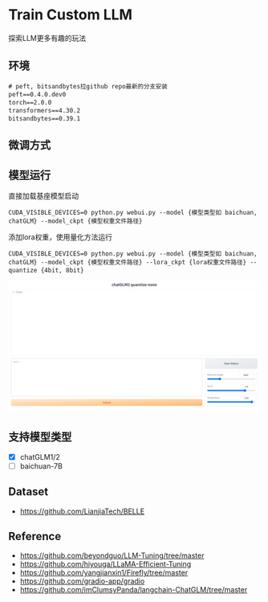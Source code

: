 # Train Custom LLM

探索LLM更多有趣的玩法

## 环境

```text
# peft, bitsandbytes拉github repo最新的分支安装
peft==0.4.0.dev0
torch==2.0.0
transformers==4.30.2
bitsandbytes==0.39.1
```

## 微调方式


## 模型运行

直接加载基座模型启动

```shell
CUDA_VISIBLE_DEVICES=0 python.py webui.py --model {模型类型如 baichuan, chatGLM} --model_ckpt {模型权重文件路径}
```

添加lora权重，使用量化方法运行

```shell
CUDA_VISIBLE_DEVICES=0 python.py webui.py --model {模型类型如 baichuan, chatGLM} --model_ckpt {模型权重文件路径} --lora_ckpt {lora权重文件路径} --quantize {4bit, 8bit}
```

![](./image/webui.png)

## 支持模型类型

- [x] chatGLM1/2
- [ ] baichuan-7B

## Dataset

- https://github.com/LianjiaTech/BELLE


## Reference
- https://github.com/beyondguo/LLM-Tuning/tree/master
- https://github.com/hiyouga/LLaMA-Efficient-Tuning
- https://github.com/yangjianxin1/Firefly/tree/master
- https://github.com/gradio-app/gradio
- https://github.com/imClumsyPanda/langchain-ChatGLM/tree/master


